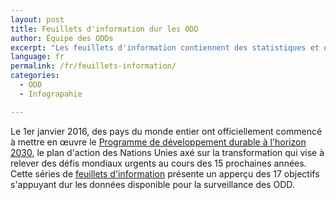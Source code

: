 ```yaml
---
layout: post
title: Feuillets d'information dur les ODD
author: Équipe des ODDs
excerpt: "Les feuillets d'information contiennent des statistiques et des renseignements brefs et spécifiques liés à chaque ODD, aisi qu'un encadré spécial, « Pleins feux sur la collectivité » qui mets en valeur le travail effectué par les organismes sans but lucratif et les organisations caritatives du Canada."
language: fr
permalink: /fr/feuillets-information/
categories:
  - ODD
  - Infograpahie

---
```

Le 1er janvier 2016, des pays du monde entier ont officiellement commencé à mettre en œuvre le [Programme de développement durable à l'horizon 2030](http://www.un.org/sustainabledevelopment/fr/), le plan d'action des Nations Unies axé sur la transformation qui vise à relever des défis mondiaux urgents au cours des 15 prochaines années. Cette séries de <a href="https://www150.statcan.gc.ca/n1/pub/11-637-x/11-637-x2020001-fra.htm">feuillets d'information</a> présente un apperçu des 17 objectifs s'appuyant dur les données disponible pour la surveillance des ODD.
